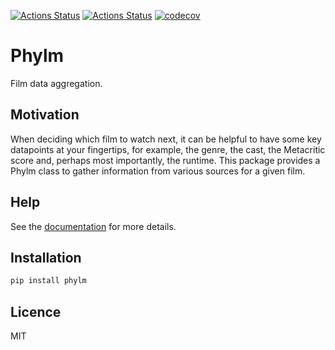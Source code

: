 [![Actions Status](https://github.com/dbatten5/phylm/workflows/Tests/badge.svg)](https://github.com/dbatten5/phylm/actions)
[![Actions Status](https://github.com/dbatten5/phylm/workflows/Release/badge.svg)](https://github.com/dbatten5/phylm/actions)
[![codecov](https://codecov.io/gh/dbatten5/phylm/branch/main/graph/badge.svg?token=948J8ECAQT)](https://codecov.io/gh/dbatten5/phylm)

# Phylm

Film data aggregation.

## Motivation

When deciding which film to watch next, it can be helpful to have some key datapoints at
your fingertips, for example, the genre, the cast, the Metacritic score and, perhaps
most importantly, the runtime. This package provides a Phylm class to gather information
from various sources for a given film.

## Help

See the [documentation](https://dbatten5.github.io/phylm) for more details.

## Installation

```bash
pip install phylm
```

## Licence

MIT
